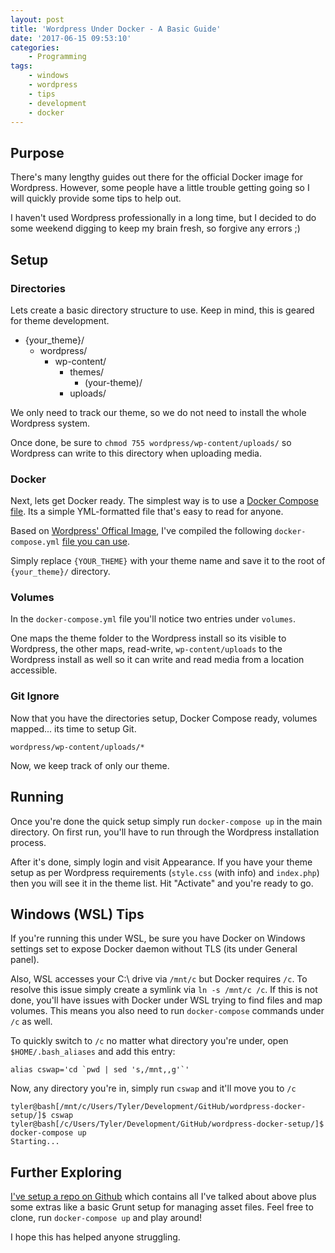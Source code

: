 ```yaml
---
layout: post
title: 'Wordpress Under Docker - A Basic Guide'
date: '2017-06-15 09:53:10'
categories:
    - Programming
tags:
    - windows
    - wordpress
    - tips
    - development
    - docker
---
```


## Purpose

There's many lengthy guides out there for the official Docker image for Wordpress. However, some people have a little trouble getting going so I will quickly provide some tips to help out.

I haven't used Wordpress professionally in a long time, but I decided to do some weekend digging to keep my brain fresh, so forgive any errors ;)

## Setup

### Directories

Lets create a basic directory structure to use. Keep in mind, this is geared for theme development.

- {your_theme}/
  - wordpress/
    - wp-content/
      - themes/
        - (your-theme)/
      - uploads/

We only need to track  our theme, so we do not need to install the whole Wordpress system.

Once done, be sure to `chmod 755 wordpress/wp-content/uploads/` so Wordpress can write to this directory when uploading media.

### Docker

Next, lets get Docker ready. The simplest way is to use a [Docker Compose file](https://docs.docker.com/compose/). Its a simple YML-formatted file that's easy to read for anyone.

Based on [Wordpress' Offical Image](https://hub.docker.com/_/wordpress/), I've compiled the following `docker-compose.yml` [file you can use](https://github.com/tyler-king/wordpress-docker-quickstart).

Simply replace `{YOUR_THEME}` with your theme name and save it to the root of `{your_theme}/` directory.

### Volumes

In the `docker-compose.yml` file you'll notice two entries under `volumes`.

One maps the theme folder to the Wordpress install so its visible to Wordpress, the other maps, read-write, `wp-content/uploads` to the Wordpress install as well so it can write and read media from a location accessible.

### Git Ignore

Now that you have the directories setup, Docker Compose ready, volumes mapped... its time to setup Git.

```
wordpress/wp-content/uploads/*
```

Now, we keep track of only our theme.

## Running

Once you're done the quick setup simply run `docker-compose up` in the main directory. On first run, you'll have to run through the Wordpress installation process.

After it's done, simply login and visit Appearance. If you have your theme setup as per Wordpress requirements (`style.css` (with info) and `index.php`)  then you will see it in the theme list. Hit "Activate" and you're ready to go.

## Windows (WSL) Tips

If you're running this under WSL, be sure you have Docker on Windows settings set to expose Docker daemon without TLS (its under General panel).

Also, WSL accesses your C:\ drive via `/mnt/c` but Docker requires `/c`. To resolve this issue simply create a symlink via `ln -s /mnt/c /c`. If this is not done, you'll have issues with Docker under WSL trying to find files and map volumes. This means you also need to run `docker-compose` commands under `/c` as well.

To quickly switch to `/c` no matter what directory you're under, open `$HOME/.bash_aliases` and add this entry:

```shell
alias cswap='cd `pwd | sed 's,/mnt,,g'`'	
```

Now, any directory you're in, simply run `cswap` and it'll move you to `/c`

```shell
tyler@bash[/mnt/c/Users/Tyler/Development/GitHub/wordpress-docker-setup/]$ cswap
tyler@bash[/c/Users/Tyler/Development/GitHub/wordpress-docker-setup/]$ docker-compose up
Starting...
```

## Further Exploring

[I've setup a repo on Github](https://github.com/tyler-king/wordpress-docker-quickstart) which contains all I've talked about above plus some extras like a basic Grunt setup for managing asset files. Feel free to clone, run `docker-compose up` and play around!

I hope this has helped anyone struggling.